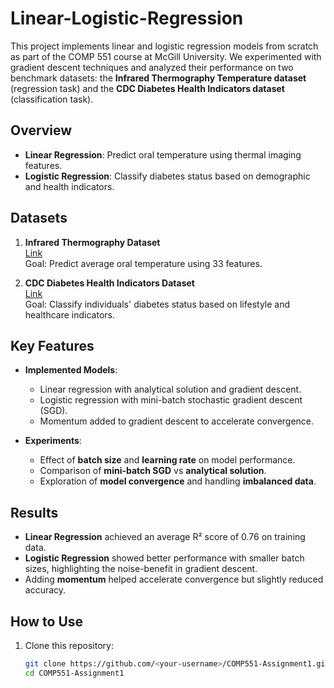 # Linear-Logistic-Regression

This project implements linear and logistic regression models from scratch as part of the COMP 551 course at McGill University. We experimented with gradient descent techniques and analyzed their performance on two benchmark datasets: the **Infrared Thermography Temperature dataset** (regression task) and the **CDC Diabetes Health Indicators dataset** (classification task).

## Overview
- **Linear Regression**: Predict oral temperature using thermal imaging features.
- **Logistic Regression**: Classify diabetes status based on demographic and health indicators.

## Datasets
1. **Infrared Thermography Dataset**  
   [Link](https://archive.ics.uci.edu/dataset/925/infrared+thermography+temperature+dataset)  
   Goal: Predict average oral temperature using 33 features.
   
2. **CDC Diabetes Health Indicators Dataset**  
   [Link](https://archive.ics.uci.edu/dataset/891/cdc+diabetes+health+indicators)  
   Goal: Classify individuals' diabetes status based on lifestyle and healthcare indicators.

## Key Features
- **Implemented Models**:
  - Linear regression with analytical solution and gradient descent.
  - Logistic regression with mini-batch stochastic gradient descent (SGD).
  - Momentum added to gradient descent to accelerate convergence.

- **Experiments**:
  - Effect of **batch size** and **learning rate** on model performance.
  - Comparison of **mini-batch SGD** vs **analytical solution**.
  - Exploration of **model convergence** and handling **imbalanced data**.

## Results
- **Linear Regression** achieved an average R² score of 0.76 on training data.
- **Logistic Regression** showed better performance with smaller batch sizes, highlighting the noise-benefit in gradient descent.
- Adding **momentum** helped accelerate convergence but slightly reduced accuracy.

## How to Use
1. Clone this repository:
   ```bash
   git clone https://github.com/<your-username>/COMP551-Assignment1.git
   cd COMP551-Assignment1
